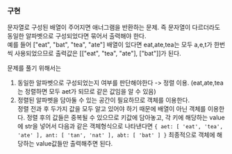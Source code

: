 ### 구현

문자열로 구성된 배열이 주어지면 애너그램을 반환하는 문제. 즉 문자열이 다르더라도 동일한 알파벳으로 구성되었다면 묶어서 출력해야 한다. <br/>
예를 들어 ["eat", "bat", "tea", "ate"] 배열이 있다면 eat,ate,tea는 모두 a,e,t가 한번씩 사용되었으므로 출력값은 [["eat", "tea", "ate"], ["bat"]]가 된다. <br/> 

문제를 풀기 위해서는 <br/>
1) 동일한 알파벳으로 구성되었는지 여부를 판단해야한다 ->  정렬 이용. (eat,ate,tea는 정렬하면 모두 aet가 되므로 같은 값임을 알 수 있음) <br/>
2) 정렬된 알파벳을 담아둘 수 있는 공간이 필요하므로 객체를 이용한다. <br/> 
  정렬 전과 후 두가지 값을 모두 알고 있어야 하기 때문에 배열이 아닌 객체를 이용한다. 정렬 후의 값들은 중복될 수 있으므로 키값에 담아놓고, 각 키에 해당하는 value에 str을 넣어서 다음과 같은 객체형식으로 나타낸다면 ```{ aet: [ 'eat', 'tea', 'ate' ], ant: [ 'tan', 'nat' ], abt: [ 'bat' ] }``` 최종적으로 객체에 해당하는 value값들만 출력해주면 된다. 
